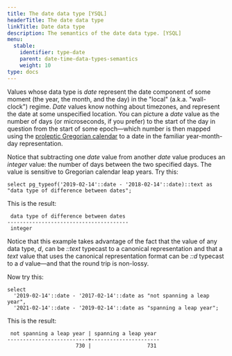 ```yaml
---
title: The date data type [YSQL]
headerTitle: The date data type
linkTitle: Date data type
description: The semantics of the date data type. [YSQL]
menu:
  stable:
    identifier: type-date
    parent: date-time-data-types-semantics
    weight: 10
type: docs
---
```


Values whose data type is _date_ represent the date component of some moment (the year, the month, and the day) in the "local" (a.k.a. "wall-clock") regime. _Date_ values know nothing about timezones, and represent the date at some unspecified location. You can picture a _date_ value as the number of days (or microseconds, if you prefer) to the start of the day in question from the start of some epoch—which number is then mapped using the [proleptic Gregorian calendar](https://www.postgresql.org/docs/11/datetime-units-history.html) to a date in the familiar year-month-day representation.

Notice that subtracting one _date_ value from another _date_ value produces an _integer_ value: the number of days between the two specified days. The value is sensitive to Gregorian calendar leap years. Try this:

```plpgsql
select pg_typeof('2019-02-14'::date - '2018-02-14'::date)::text as "data type of difference between dates";
```

This is the result:

```output
 data type of difference between dates
---------------------------------------
 integer
```

Notice that this example takes advantage of the fact that the value of any data type, _d_,  can be _::text_ typecast to a canonical representation and that a _text_ value that uses the canonical representation format can be _::d_ typecast to a _d_ value—and that the round trip is non-lossy.

Now try this:

```plpgsql
select
  '2019-02-14'::date - '2017-02-14'::date as "not spanning a leap year",
  '2021-02-14'::date - '2019-02-14'::date as "spanning a leap year";
```

This is the result:

```output
 not spanning a leap year | spanning a leap year
--------------------------+----------------------
                      730 |                  731
```
